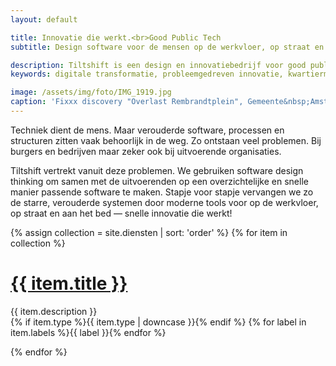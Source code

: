 ```yaml
---
layout: default

title: Innovatie die werkt.<br>Good Public Tech
subtitle: Design software voor de mensen op de werkvloer, op straat en aan het bed.

description: Tiltshift is een design en innovatiebedrijf voor good public tech. We gebruiken software design thinking om samen software te maken. We ontwerpen innovatieve publieke digitale diensten, geven inzicht in processen, en maken handige digitale tools voor ambtenaren.
keywords: digitale transformatie, probleemgedreven innovatie, kwartiermaker, human centered design, software design thinking, service design, lean startup, lean ux, agile development, xp, scrum, labs, apps, projecten, advies, consultancy, publieke sector, mens centraal, common ground, open source

image: /assets/img/foto/IMG_1919.jpg
caption: 'Fixxx discovery "Overlast Rembrandtplein", Gemeente&nbsp;Amsterdam'
---
```

Techniek dient de mens. Maar verouderde software, processen en structuren zitten vaak behoorlijk in de weg. Zo ontstaan veel problemen. Bij burgers en bedrijven maar zeker ook bij uitvoerende organisaties.

Tiltshift vertrekt vanuit deze problemen. We gebruiken software design thinking om samen met de uitvoerenden op een overzichtelijke en snelle manier passende software te maken. Stapje voor stapje vervangen we zo de starre, verouderde systemen door moderne tools voor op de werkvloer, op straat en aan het bed — snelle innovatie die werkt!

<!-- tools voor op straat -->
<!-- tools op maat -->
<!-- software, processen, organisatie -->
<!-- software design thinking -->
<!-- Fixxx -->
<!-- snelle innovatie die werkt -->
<!-- probleemgedreven innovatie -->
<!-- human centered design -->

{% assign collection = site.diensten | sort: 'order' %}
{% for item in collection %}
<h1><a href="{{ item.url }}">{{ item.title }}</a></h1>
<p>
  {{ item.description }}<br>
  {% if item.type %}<span class="label">{{ item.type | downcase }}</span>{% endif %}
  {% for label in item.labels %}<span class="label">{{ label }}</span>{% endfor %}
</p>
{% endfor %}
